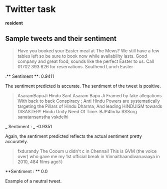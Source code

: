 # Twitter task

**resident**

## Sample tweets and their sentiment

> Have you booked your Easter meal at The Mews? We still have a few tables left so be sure to book now while availability lasts. Good company and great food, sounds like the perfect Easter to us. Call 01702 393 626 for reservations. Southend Lunch Easter

.** Sentiment **: 0.9411

The sentiment predicted is accurate. The sentiment of the tweet is positive.

> AsaramBapuJi Hindu Sant Asaram Bapu Ji Framed by fake allegations With back to back Conspiracy ; Anti Hindu Powers are systematically targeting the Pillars of Hindu Dharma; And leading HINDUISM towards DISASTER!! Hindu Unity Need Of Time. BJP4India RSSorg sanatansanstha vskdelhi


_ Sentiment : _ -0.9351

Again, the sentiment predicted reflects the actual sentiment pretty accurately.

> fxdurandy The Cooum u didn't c in Chennai! This is GVM (the voice over) who gave me my 1st official break in Vinnaithaandivaruvaaya in 2010, 484 films ago!:)

**Sentiment : ** 0.0

Example of a neutral tweet.



